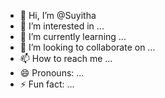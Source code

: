 - 👋 Hi, I’m @Suyitha
- 👀 I’m interested in ...
- 🌱 I’m currently learning ...
- 💞️ I’m looking to collaborate on ...
- 📫 How to reach me ...
- 😄 Pronouns: ...
- ⚡ Fun fact: ...

<!---
Suyitha/Suyitha is a ✨ special ✨ repository because its `README.md` (this file) appears on your GitHub profile.
You can click the Preview link to take a look at your changes.
--->
